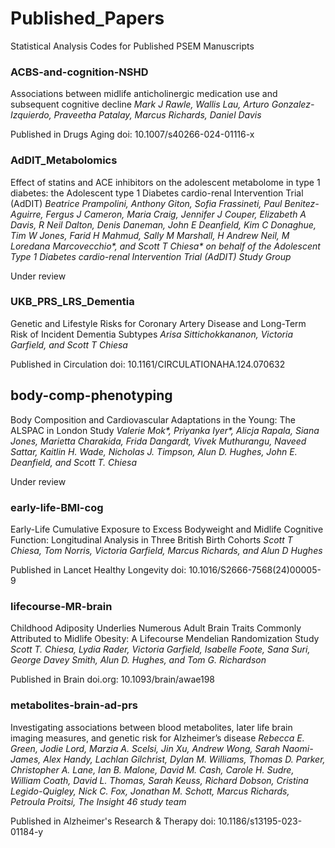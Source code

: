 # Published_Papers

Statistical Analysis Codes for Published PSEM Manuscripts

### ACBS-and-cognition-NSHD

Associations between midlife anticholinergic medication use and subsequent cognitive decline
_Mark J Rawle, Wallis Lau, Arturo Gonzalez-Izquierdo, Praveetha Patalay, Marcus Richards, Daniel Davis_

Published in Drugs Aging 
doi: 10.1007/s40266-024-01116-x

### AdDIT_Metabolomics

Effect of statins and ACE inhibitors on the adolescent metabolome in type 1 diabetes: the Adolescent type 1 Diabetes cardio-renal Intervention Trial (AdDIT)
_Beatrice Prampolini, Anthony Giton, Sofia Frassineti, Paul Benitez-Aguirre, Fergus J Cameron, Maria Craig, Jennifer J Couper, Elizabeth A Davis, R Neil Dalton, Denis Daneman, John E Deanfield, Kim C Donaghue, Tim W Jones, Farid H Mahmud, Sally M Marshall, H Andrew Neil, M Loredana Marcovecchio*, and Scott T Chiesa* on behalf of the Adolescent Type 1 Diabetes cardio-renal Intervention Trial (AdDIT) Study Group_

Under review

### UKB_PRS_LRS_Dementia

Genetic and Lifestyle Risks for Coronary Artery Disease and Long-Term Risk of Incident Dementia Subtypes
_Arisa Sittichokkananon, Victoria Garfield, and Scott T Chiesa_

Published in Circulation
doi: 10.1161/CIRCULATIONAHA.124.070632

## body-comp-phenotyping

Body Composition and Cardiovascular Adaptations in the Young: The ALSPAC in London Study
_Valerie Mok*, Priyanka Iyer*, Alicja Rapala, Siana Jones, Marietta Charakida, Frida Dangardt, Vivek Muthurangu, Naveed Sattar, Kaitlin H. Wade, Nicholas J. Timpson, Alun D. Hughes, John E. Deanfield, and Scott T. Chiesa_

Under review

### early-life-BMI-cog

Early-Life Cumulative Exposure to Excess Bodyweight and Midlife Cognitive Function: Longitudinal Analysis in Three British Birth Cohorts
_Scott T Chiesa, Tom Norris, Victoria Garfield, Marcus Richards, and Alun D Hughes_

Published in Lancet Healthy Longevity
doi: 10.1016/S2666-7568(24)00005-9

### lifecourse-MR-brain

Childhood Adiposity Underlies Numerous Adult Brain Traits Commonly Attributed to Midlife Obesity: A Lifecourse Mendelian Randomization Study
_Scott T. Chiesa, Lydia Rader, Victoria Garfield, Isabelle Foote, Sana Suri, George Davey Smith, Alun D. Hughes, and Tom G. Richardson_

Published in Brain
doi.org: 10.1093/brain/awae198

### metabolites-brain-ad-prs

Investigating associations between blood metabolites, later life brain imaging measures, and genetic risk for Alzheimer’s disease
_Rebecca E. Green, Jodie Lord, Marzia A. Scelsi, Jin Xu, Andrew Wong, Sarah Naomi-James, Alex Handy, Lachlan Gilchrist, Dylan M. Williams, Thomas D. Parker, Christopher A. Lane, Ian B. Malone, David M. Cash, Carole H. Sudre, William Coath, David L. Thomas, Sarah Keuss, Richard Dobson, Cristina Legido-Quigley, Nick C. Fox, Jonathan M. Schott, Marcus Richards, Petroula Proitsi, The Insight 46 study team_

Published in Alzheimer's Research & Therapy
doi: 10.1186/s13195-023-01184-y
